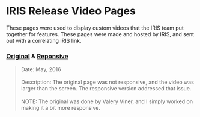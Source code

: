 # IRIS Release Video Pages

These pages were used to display custom videos that the IRIS team put together for features. These pages were made and hosted by IRIS, and sent out with a correlating IRIS link.

### [Original](https://dejai.github.io/iris_bros/pubsvs/videoPage_original.html) & [Reponsive](https://dejai.github.io/iris_bros/pubsvs/videoPage_responsive.html)
> Date: May, 2016 <br/><br/>
> Description: The original page was not responsive, and the video was larger than the screen. The responsive version addressed that issue. <br/><br/>
> NOTE: The original was done by Valery Viner, and I simply worked on making it a bit more responsive.
